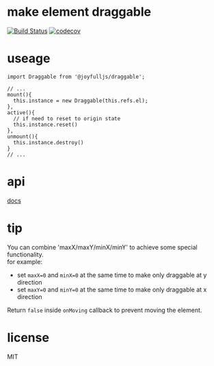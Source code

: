 # make element draggable

[![Build Status](https://travis-ci.org/joyfulljs/draggable.svg?branch=master)](https://travis-ci.org/joyfulljs/draggable)
[![codecov](https://codecov.io/gh/joyfulljs/draggable/branch/master/graph/badge.svg)](https://codecov.io/gh/joyfulljs/draggable)

# useage

```JS
import Draggable from '@joyfulljs/draggable';

// ...
mount(){
  this.instance = new Draggable(this.refs.el);
},
active(){
  // if need to reset to origin state
  this.instance.reset()
},
unmount(){
  this.instance.destroy()
}
// ...

```

# api

[docs](./index.d.ts)

# tip

You can combine 'maxX/maxY/minX/minY' to achieve some special functionality.  
for example:

- set `maxX=0` and `minX=0` at the same time to make only draggable at y direction
- set `maxY=0` and `minY=0` at the same time to make only draggable at x direction

Return `false` inside `onMoving` callback to prevent moving the element.

# license

MIT
